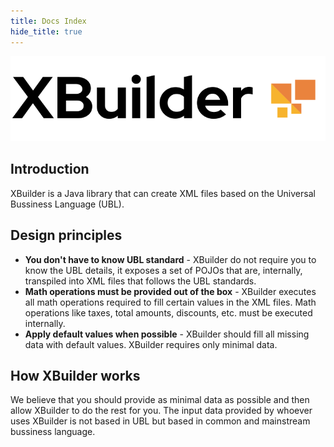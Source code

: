 ```yaml
---
title: Docs Index
hide_title: true
---
```


![img](../../static/img/xbuilder.svg "XBuilder logo")

## Introduction

XBuilder is a Java library that can create XML files based on the Universal Bussiness Language (UBL).

## Design principles

- **You don't have to know UBL standard** - XBuilder do not require you to know the UBL details, it exposes a set of POJOs that are, internally, transpiled into XML files that follows the UBL standards.
- **Math operations must be provided out of the box** - XBuilder executes all math operations required to fill certain values in the XML files. Math operations like taxes, total amounts, discounts, etc. must be executed internally.
- **Apply default values when possible** - XBuilder should fill all missing data with default values. XBuilder requires only minimal data.

## How XBuilder works

We believe that you should provide as minimal data as possible and then allow XBuilder to do the rest for you. The input data provided by whoever uses XBuilder is not based in UBL but based in common and mainstream bussiness language.
